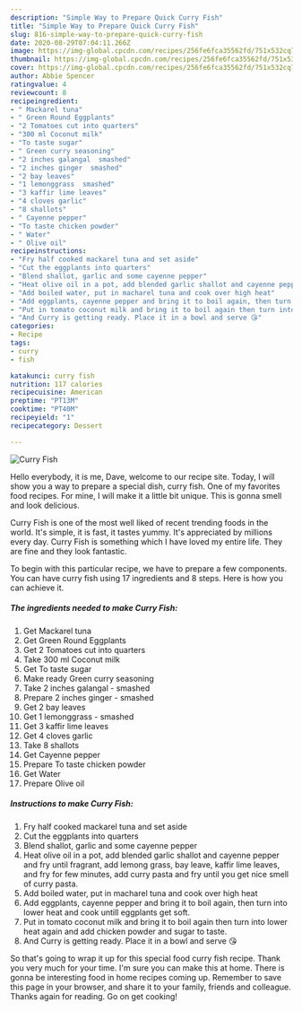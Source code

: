 ```yaml
---
description: "Simple Way to Prepare Quick Curry Fish"
title: "Simple Way to Prepare Quick Curry Fish"
slug: 816-simple-way-to-prepare-quick-curry-fish
date: 2020-08-29T07:04:11.266Z
image: https://img-global.cpcdn.com/recipes/256fe6fca35562fd/751x532cq70/curry-fish-recipe-main-photo.jpg
thumbnail: https://img-global.cpcdn.com/recipes/256fe6fca35562fd/751x532cq70/curry-fish-recipe-main-photo.jpg
cover: https://img-global.cpcdn.com/recipes/256fe6fca35562fd/751x532cq70/curry-fish-recipe-main-photo.jpg
author: Abbie Spencer
ratingvalue: 4
reviewcount: 8
recipeingredient:
- " Mackarel tuna"
- " Green Round Eggplants"
- "2 Tomatoes cut into quarters"
- "300 ml Coconut milk"
- "To taste sugar"
- " Green curry seasoning"
- "2 inches galangal  smashed"
- "2 inches ginger  smashed"
- "2 bay leaves"
- "1 lemonggrass  smashed"
- "3 kaffir lime leaves"
- "4 cloves garlic"
- "8 shallots"
- " Cayenne pepper"
- "To taste chicken powder"
- " Water"
- " Olive oil"
recipeinstructions:
- "Fry half cooked mackarel tuna and set aside"
- "Cut the eggplants into quarters"
- "Blend shallot, garlic and some cayenne pepper"
- "Heat olive oil in a pot, add blended garlic shallot and cayenne pepper and fry until fragrant, add lemong grass, bay leave, kaffir lime leaves, and fry for few minutes, add curry pasta and fry until you get nice smell of curry pasta."
- "Add boiled water, put in macharel tuna and cook over high heat"
- "Add eggplants, cayenne pepper and bring it to boil again, then turn into lower heat and cook untill eggplants get soft."
- "Put in tomato coconut milk and bring it to boil again then turn into lower heat again and add chicken powder and sugar to taste."
- "And Curry is getting ready. Place it in a bowl and serve 😘"
categories:
- Recipe
tags:
- curry
- fish

katakunci: curry fish 
nutrition: 117 calories
recipecuisine: American
preptime: "PT13M"
cooktime: "PT40M"
recipeyield: "1"
recipecategory: Dessert

---
```



![Curry Fish](https://img-global.cpcdn.com/recipes/256fe6fca35562fd/751x532cq70/curry-fish-recipe-main-photo.jpg)

Hello everybody, it is me, Dave, welcome to our recipe site. Today, I will show you a way to prepare a special dish, curry fish. One of my favorites food recipes. For mine, I will make it a little bit unique. This is gonna smell and look delicious.



Curry Fish is one of the most well liked of recent trending foods in the world. It's simple, it is fast, it tastes yummy. It's appreciated by millions every day. Curry Fish is something which I have loved my entire life. They are fine and they look fantastic.


To begin with this particular recipe, we have to prepare a few components. You can have curry fish using 17 ingredients and 8 steps. Here is how you can achieve it.

<!--inarticleads1-->

##### The ingredients needed to make Curry Fish:

1. Get  Mackarel tuna
1. Get  Green Round Eggplants
1. Get 2 Tomatoes cut into quarters
1. Take 300 ml Coconut milk
1. Get To taste sugar
1. Make ready  Green curry seasoning
1. Take 2 inches galangal - smashed
1. Prepare 2 inches ginger - smashed
1. Get 2 bay leaves
1. Get 1 lemonggrass - smashed
1. Get 3 kaffir lime leaves
1. Get 4 cloves garlic
1. Take 8 shallots
1. Get  Cayenne pepper
1. Prepare To taste chicken powder
1. Get  Water
1. Prepare  Olive oil




<!--inarticleads2-->

##### Instructions to make Curry Fish:

1. Fry half cooked mackarel tuna and set aside
1. Cut the eggplants into quarters
1. Blend shallot, garlic and some cayenne pepper
1. Heat olive oil in a pot, add blended garlic shallot and cayenne pepper and fry until fragrant, add lemong grass, bay leave, kaffir lime leaves, and fry for few minutes, add curry pasta and fry until you get nice smell of curry pasta.
1. Add boiled water, put in macharel tuna and cook over high heat
1. Add eggplants, cayenne pepper and bring it to boil again, then turn into lower heat and cook untill eggplants get soft.
1. Put in tomato coconut milk and bring it to boil again then turn into lower heat again and add chicken powder and sugar to taste.
1. And Curry is getting ready. Place it in a bowl and serve 😘




So that's going to wrap it up for this special food curry fish recipe. Thank you very much for your time. I'm sure you can make this at home. There is gonna be interesting food in home recipes coming up. Remember to save this page in your browser, and share it to your family, friends and colleague. Thanks again for reading. Go on get cooking!

